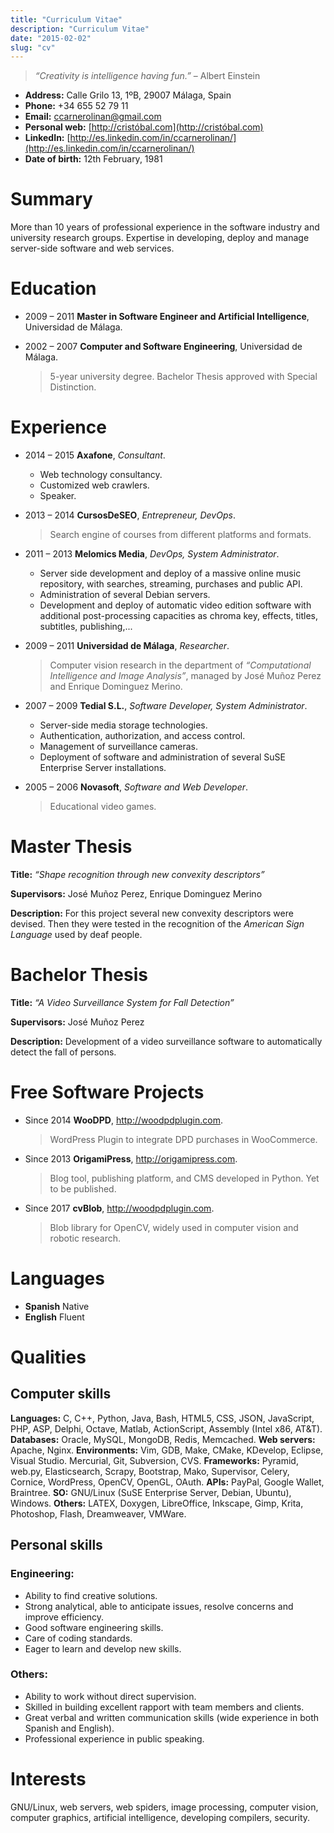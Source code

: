 ```yaml
---
title: "Curriculum Vitae"
description: "Curriculum Vitae"
date: "2015-02-02"
slug: "cv"
---
```


> *“Creativity is intelligence having fun.”* – Albert Einstein

* **Address:** Calle Grilo 13, 1ºB, 29007 Málaga, Spain
* **Phone:** +34 655 52 79 11
* **Email:** [ccarnerolinan@gmail.com](ccarnerolinan@gmail.com)
* **Personal web:** [http://cristóbal.com](http://cristóbal.com)
* **LinkedIn:** [http://es.linkedin.com/in/ccarnerolinan/](http://es.linkedin.com/in/ccarnerolinan/)
* **Date of birth:** 12th February, 1981

Summary
=======

More than 10 years of professional experience in the software industry and university research groups. Expertise in developing, deploy and manage server-side software and web services.

Education
=========

* 2009 – 2011 **Master in Software Engineer and Artificial Intelligence**, Universidad de Málaga.
* 2002 – 2007 **Computer and Software Engineering**, Universidad de Málaga.

	> 5-year university degree. Bachelor Thesis approved with Special Distinction.

Experience
==========

* 2014 – 2015 **Axafone**, *Consultant*.

	+ Web technology consultancy.
	+ Customized web crawlers.
	+ Speaker.
* 2013 – 2014 **CursosDeSEO**, *Entrepreneur, DevOps*.

	> Search engine of courses from different platforms and formats.
* 2011 – 2013 **Melomics Media**, *DevOps, System Administrator*.

	+ Server side development and deploy of a massive online music repository, with searches, streaming, purchases and public API.
	+ Administration of several Debian servers.
	+ Development and deploy of automatic video edition software with additional post-processing capacities as chroma key, effects, titles, subtitles, publishing,...
* 2009 – 2011 **Universidad de Málaga**, *Researcher*.

	> Computer vision research in the department of *“Computational Intelligence and Image Analysis”*, managed by José Muñoz Perez and Enrique Dominguez Merino.
* 2007 – 2009 **Tedial S.L.**, *Software Developer, System Administrator*.

	+ Server-side media storage technologies.
	+ Authentication, authorization, and access control.
	+ Management of surveillance cameras.
	+ Deployment of software and administration of several SuSE Enterprise Server installations.
* 2005 – 2006 **Novasoft**, *Software and Web Developer*.

	> Educational video games.

Master Thesis
===============

**Title:**
	*“Shape recognition through new convexity descriptors”*

**Supervisors:**
	José Muñoz Perez, Enrique Dominguez Merino

**Description:**
	For this project several new convexity descriptors were devised. Then they were tested in the recognition of the *American Sign Language* used by deaf people.

Bachelor Thesis
===============

**Title:**
	*“A Video Surveillance System for Fall Detection”*

**Supervisors:**
	José Muñoz Perez

**Description:**
	Development of a video surveillance software to automatically detect the fall of persons.

Free Software Projects
======================

* Since 2014 **WooDPD**, <http://woodpdplugin.com>.

	> WordPress Plugin to integrate DPD purchases in WooCommerce.
* Since 2013 **OrigamiPress**, <http://origamipress.com>.

	> Blog tool, publishing platform, and CMS developed in Python. Yet to be published.
* Since 2017 **cvBlob**, <http://woodpdplugin.com>.

	> Blob library for OpenCV, widely used in computer vision and robotic research.

Languages
=========

* **Spanish** Native
* **English** Fluent

Qualities
=========

Computer skills
---------------

**Languages:**
	C, C++, Python, Java, Bash, HTML5, CSS, JSON, JavaScript, PHP, ASP, Delphi, Octave, Matlab, ActionScript, Assembly (Intel x86, AT&T).
**Databases:**
	Oracle, MySQL, MongoDB, Redis, Memcached.
**Web servers:**
	Apache, Nginx.
**Environments:**
	Vim, GDB, Make, CMake, KDevelop, Eclipse, Visual Studio. Mercurial, Git, Subversion, CVS.
**Frameworks:**
	Pyramid, web.py, Elasticsearch, Scrapy, Bootstrap, Mako, Supervisor, Celery, Cornice, WordPress, OpenCV, OpenGL, OAuth.
**APIs:**
	PayPal, Google Wallet, Braintree.
**SO:**
	GNU/Linux (SuSE Enterprise Server, Debian, Ubuntu), Windows.
**Others:**
	LATEX, Doxygen, LibreOffice, Inkscape, Gimp, Krita, Photoshop, Flash, Dreamweaver, VMWare.

Personal skills
---------------

### Engineering:

* Ability to find creative solutions.
* Strong analytical, able to anticipate issues, resolve concerns and improve efficiency.
* Good software engineering skills.
* Care of coding standards.
* Eager to learn and develop new skills.

### Others:

* Ability to work without direct supervision.
* Skilled in building excellent rapport with team members and clients.
* Great verbal and written communication skills (wide experience in both Spanish and English).
* Professional experience in public speaking.

Interests
=========

GNU/Linux, web servers, web spiders, image processing, computer vision, computer graphics, artificial intelligence, developing compilers, security.
